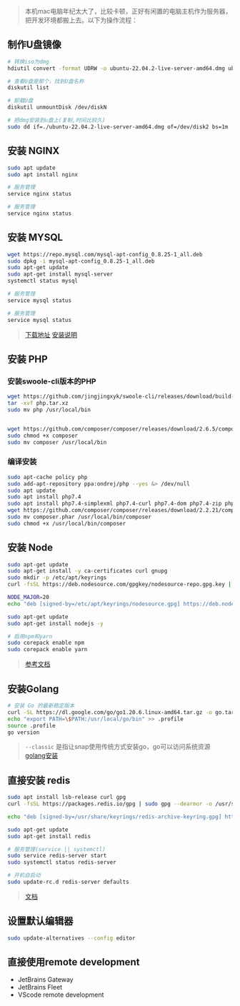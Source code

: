 > 本机mac电脑年纪太大了，比较卡顿，正好有闲置的电脑主机作为服务器，把开发环境都搬上去。以下为操作流程：

## 制作U盘镜像
```bash
# 转换iso为dmg
hdiutil convert -format UDRW -o ubuntu-22.04.2-live-server-amd64.dmg ubuntu-22.04.2-live-server-amd64.iso

# 查看U盘是那个，找到U盘名称
diskutil list

# 卸载U盘
diskutil unmountDisk /dev/diskN

# 把dmg安装到u盘上(复制,时间比较久)
sudo dd if=./ubuntu-22.04.2-live-server-amd64.dmg of=/dev/disk2 bs=1m
```

## 安装 NGINX
```bash
sudo apt update
sudo apt install nginx

# 服务管理
service nginx status

# 服务管理
service nginx status
```

## 安装 MYSQL
```bash
wget https://repo.mysql.com/mysql-apt-config_0.8.25-1_all.deb
sudo dpkg -i mysql-apt-config_0.8.25-1_all.deb
sudo apt-get update
sudo apt-get install mysql-server
systemctl status mysql

# 服务管理
service mysql status

# 服务管理
service mysql status
```

> [下载地址](https://dev.mysql.com/downloads/repo/apt/)
> [安装说明](https://dev.mysql.com/doc/mysql-apt-repo-quick-guide/en/)

## 安装 PHP

### 安装swoole-cli版本的PHP
```bash
wget https://github.com/jingjingxyk/swoole-cli/releases/download/build-native-php-v0.1.1/php-cli-v7.4.33-linux-x64.tar.xz -O php.tar.xz
tar -xvf php.tar.xz
sudo mv php /usr/local/bin


wget https://github.com/composer/composer/releases/download/2.6.5/composer.phar -O composer
sudo chmod +x composer
sudo mv composer /usr/local/bin
```

### 编译安装
```bash
sudo apt-cache policy php
sudo add-apt-repository ppa:ondrej/php --yes &> /dev/null
sudo apt update
sudo apt install php7.4
sudo apt install php7.4-simplexml php7.4-curl php7.4-dom php7.4-zip php7.4-swoole  php7.4-redis -y
wget https://github.com/composer/composer/releases/download/2.2.21/composer.phar
sudo mv composer.phar /usr/local/bin/composer
sudo chmod +x /usr/local/bin/composer 
```

## 安装 Node

```bash
sudo apt-get update
sudo apt-get install -y ca-certificates curl gnupg
sudo mkdir -p /etc/apt/keyrings
curl -fsSL https://deb.nodesource.com/gpgkey/nodesource-repo.gpg.key | sudo gpg --dearmor -o /etc/apt/keyrings/nodesource.gpg

NODE_MAJOR=20
echo "deb [signed-by=/etc/apt/keyrings/nodesource.gpg] https://deb.nodesource.com/node_$NODE_MAJOR.x nodistro main" | sudo tee /etc/apt/sources.list.d/nodesource.list

sudo apt-get update
sudo apt-get install nodejs -y

# 启用npm和yarn
sudo corepack enable npm
sudo corepack enable yarn
```
> [参考文档](https://github.com/nodesource/distributions)


## 安装Golang
```bash
# 安装 Go 的最新稳定版本
curl -SL https://dl.google.com/go/go1.20.6.linux-amd64.tar.gz -o go.tar.gz && sudo tar -C /usr/local -xzf go.tar.gz
echo "export PATH=\$PATH:/usr/local/go/bin" >> .profile
source .profile
go version
```
> `--classic` 是指让snap使用传统方式安装go，go可以访问系统资源  
> [golang安装](https://go.dev/doc/install)

## 直接安装 redis
```bash
sudo apt install lsb-release curl gpg
curl -fsSL https://packages.redis.io/gpg | sudo gpg --dearmor -o /usr/share/keyrings/redis-archive-keyring.gpg

echo "deb [signed-by=/usr/share/keyrings/redis-archive-keyring.gpg] https://packages.redis.io/deb $(lsb_release -cs) main" | sudo tee /etc/apt/sources.list.d/redis.list

sudo apt-get update
sudo apt-get install redis

# 服务管理(service || systemctl)
sudo service redis-server start
sudo systemctl status redis-server

# 开机自启动
sudo update-rc.d redis-server defaults

```

> [文档](https://redis.io/docs/getting-started/installation/install-redis-on-linux/)

## 设置默认编辑器

```bash
sudo update-alternatives --config editor
```

## 直接使用remote development

- JetBrains Gateway
- JetBrains Fleet
- VScode remote development
